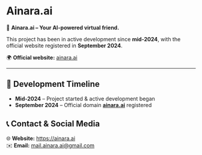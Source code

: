 # Ainara.ai

🚀 **Ainara.ai – Your AI-powered virtual friend.**  

This project has been in active development since **mid-2024**, with the official website registered in **September 2024**.  

🌍 **Official website:** [ainara.ai](https://ainara.ai)

---

## 📅 Development Timeline
- **Mid-2024** – Project started & active development began  
- **September 2024** – Official domain **[ainara.ai](https://ainara.ai)** registered  

## 📞 Contact & Social Media
🌐 **Website:** <a href="https://ainara.ai" target="_blank" rel="noopener noreferrer">https://ainara.ai</a>  
✉️ **Email:** [mail.ainara.ai@gmail.com](mailto:mail.ainara.ai@gmail.com)  
